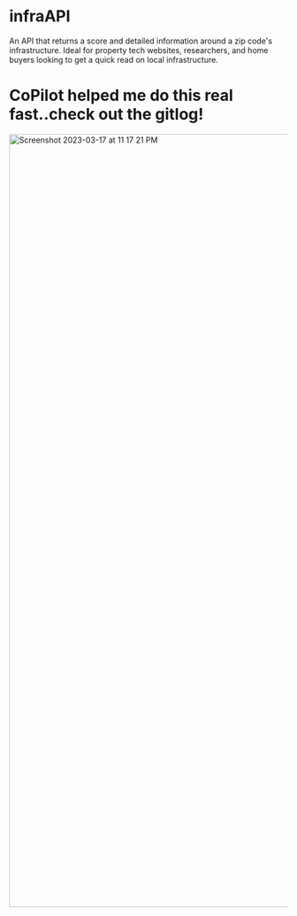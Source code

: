 # infraAPI
An API that returns a score and detailed information around a zip code's infrastructure. Ideal for property tech websites, researchers, and home buyers looking to get a quick read on local infrastructure.

# CoPilot helped me do this real fast..check out the gitlog!
<img width="1396" alt="Screenshot 2023-03-17 at 11 17 21 PM" src="https://user-images.githubusercontent.com/25858030/226088622-919743c0-8569-40dd-b6f9-e9ded3f16262.png">
